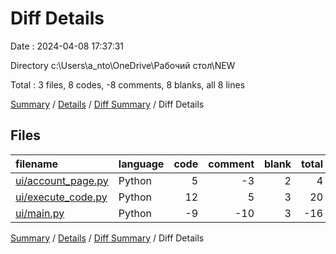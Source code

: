 # Diff Details

Date : 2024-04-08 17:37:31

Directory c:\\Users\\a_nto\\OneDrive\\Рабочий стол\\NEW

Total : 3 files,  8 codes, -8 comments, 8 blanks, all 8 lines

[Summary](results.md) / [Details](details.md) / [Diff Summary](diff.md) / Diff Details

## Files
| filename | language | code | comment | blank | total |
| :--- | :--- | ---: | ---: | ---: | ---: |
| [ui/account_page.py](/ui/account_page.py) | Python | 5 | -3 | 2 | 4 |
| [ui/execute_code.py](/ui/execute_code.py) | Python | 12 | 5 | 3 | 20 |
| [ui/main.py](/ui/main.py) | Python | -9 | -10 | 3 | -16 |

[Summary](results.md) / [Details](details.md) / [Diff Summary](diff.md) / Diff Details
